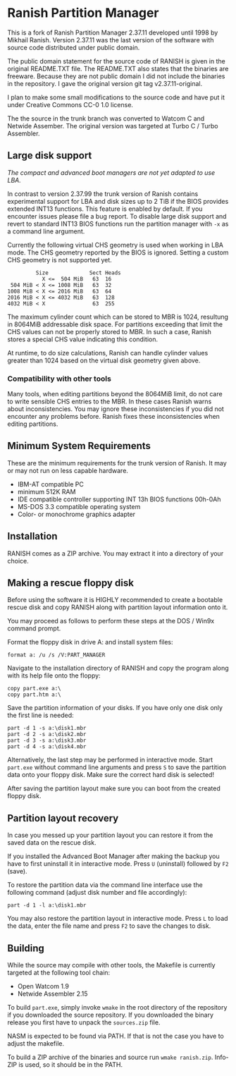 # Ranish Partition Manager
This is a fork of Ranish Partition Manager 2.37.11 developed until 1998
by Mikhail Ranish. Version 2.37.11 was the last version of the software with
source code distributed under public domain.

The public domain statement for the source code of RANISH is given in the
original README.TXT file. The README.TXT also states that the binaries are
freeware. Because they are not public domain I did not include the binaries
in the repository. I gave the original version git tag v2.37.11-original.

I plan to make some small modifications to the source code and have put it
under Creative Commons CC-0 1.0 license.

The the source in the trunk branch was converted to Watcom C and Netwide
Assember. The original version was targeted at Turbo C / Turbo Assembler.


## Large disk support
*The compact and advanced boot managers are not yet adapted to use LBA.*

In contrast to version 2.37.99 the trunk version of Ranish contains
experimental support for LBA and disk sizes up to 2 TiB if the BIOS provides
extended INT13 functions. This feature is enabled by default. If you encounter
issues please file a bug report. To disable large disk support and revert to
standard INT13 BIOS functions run the partition manager with `-x` as a command
line argument.

Currently the following virtual CHS geometry is used when working in LBA mode.
The CHS geometry reported by the BIOS is ignored. Setting a custom CHS
geometry is not supported yet.

```
         Size             Sect Heads
           X <=  504 MiB   63  16 
 504 MiB < X <= 1008 MiB   63  32
1008 MiB < X <= 2016 MiB   63  64
2016 MiB < X <= 4032 MiB   63  128
4032 MiB < X               63  255
```

The maximum cylinder count which can be stored to MBR is 1024, resultung in
8064MiB addressable disk space. For partitions exceeding that limit the CHS
values can not be properly stored to MBR. In such a case, Ranish stores a
special CHS value indicating this condition.

At runtime, to do size calculations, Ranish can handle cylinder values greater
than 1024 based on the virtual disk geometry given above.

### Compatibility with other tools
Many tools, when editing partitions beyond the 8064MiB limit, do not care to
write sensible CHS entries to the MBR. In these cases Ranish warns about
inconsistencies. You may ignore these inconsistencies if you did not encounter
any problems before. Ranish fixes these inconsistencies when editing
partitions.

## Minimum System Requirements
These are the minimum requirements for the trunk version of Ranish. It may
or may not run on less capable hardware.

 * IBM-AT compatible PC
 * minimum 512K RAM
 * IDE compatible controller supporting INT 13h BIOS functions 00h-0Ah
 * MS-DOS 3.3 compatible operating system
 * Color- or monochrome graphics adapter


## Installation
RANISH comes as a ZIP archive. You may extract it into a directory of your
choice.


## Making a rescue floppy disk
Before using the software it is HIGHLY recommended to create a bootable
rescue disk and copy RANISH along with partition layout information onto
it.

You may proceed as follows to perform these steps at the DOS / Win9x command
prompt.

Format the floppy disk in drive A: and install system files:

    format a: /u /s /V:PART_MANAGER

Navigate to the installation directory of RANISH and copy the program
along with its help file onto the floppy:

    copy part.exe a:\
    copy part.htm a:\

Save the partition information of your disks. If you have only one disk
only the first line is needed:

    part -d 1 -s a:\disk1.mbr
    part -d 2 -s a:\disk2.mbr
    part -d 3 -s a:\disk3.mbr
    part -d 4 -s a:\disk4.mbr

Alternatively, the last step may be performed in interactive mode.
Start `part.exe` without command line arguments and press `S` to save
the partition data onto your floppy disk. Make sure the correct 
hard disk is selected!

After saving the partition layout make sure you can boot from the
created floppy disk.


## Partition layout recovery
In case you messed up your partition layout you can restore it from the
saved data on the rescue disk.

If you installed the Advanced Boot Manager after making the backup you
have to first uninstall it in interactive mode. Press `U` (uninstall)
followed by `F2` (save).

To restore the partition data via the command line interface use the
following command (adjust disk number and file accordingly):

    part -d 1 -l a:\disk1.mbr

You may also restore the partition layout in interactive mode. Press
`L` to load the data, enter the file name and press `F2` to save
the changes to disk.


## Building
While the source may compile with other tools, the Makefile is currently
targeted at the following tool chain:

 * Open Watcom 1.9
 * Netwide Assembler 2.15

To build `part.exe`, simply invoke `wmake` in the root directory of the
repository if you downloaded the source repository. If you downloaded the
binary release you first have to unpack the `sources.zip` file.

NASM is expected to be found via PATH. If that is not the case
you have to adjust the makefile.

To build a ZIP archive of the binaries and source run `wmake ranish.zip`.
Info-ZIP is used, so it should be in the PATH.
